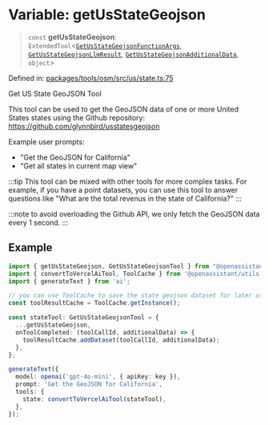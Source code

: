 # Variable: getUsStateGeojson

> `const` **getUsStateGeojson**: `ExtendedTool`\<[`GetUsStateGeojsonFunctionArgs`](../type-aliases/GetUsStateGeojsonFunctionArgs.md), [`GetUsStateGeojsonLlmResult`](../type-aliases/GetUsStateGeojsonLlmResult.md), [`GetUsStateGeojsonAdditionalData`](../type-aliases/GetUsStateGeojsonAdditionalData.md), `object`\>

Defined in: [packages/tools/osm/src/us/state.ts:75](https://github.com/GeoDaCenter/openassistant/blob/37d127dc7a76d6b5cf9de906c055e4c904e3dfed/packages/tools/osm/src/us/state.ts#L75)

Get US State GeoJSON Tool

This tool can be used to get the GeoJSON data of one or more United States states using the Github repository: https://github.com/glynnbird/usstatesgeojson

Example user prompts:
- "Get the GeoJSON for California"
- "Get all states in current map view"

:::tip
This tool can be mixed with other tools for more complex tasks. For example, if you have a point datasets, you can use this tool
to answer questions like "What are the total revenus in the state of California?"
:::

:::note
to avoid overloading the Github API, we only fetch the GeoJSON data every 1 second.
:::

## Example

```typescript
import { getUsStateGeojson, GetUsStateGeojsonTool } from "@openassistant/osm";
import { convertToVercelAiTool, ToolCache } from '@openassistant/utils';
import { generateText } from 'ai';

// you can use ToolCache to save the state geojson dataset for later use
const toolResultCache = ToolCache.getInstance();

const stateTool: GetUsStateGeojsonTool = {
  ...getUsStateGeojson,
  onToolCompleted: (toolCallId, additionalData) => {
    toolResultCache.addDataset(toolCallId, additionalData);
  },
};

generateText({
  model: openai('gpt-4o-mini', { apiKey: key }),
  prompt: 'Get the GeoJSON for California',
  tools: {
    state: convertToVercelAiTool(stateTool),
  },
});
```
